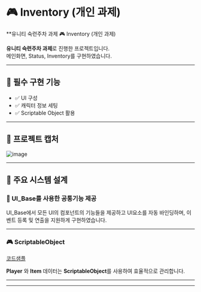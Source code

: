 # 🎮 Inventory (개인 과제)

**유니티 숙련주차 과제 🎮 Inventory (개인 과제)

**유니티 숙련주차 과제**로 진행한 프로젝트입니다.  
메인화면, Status, Inventory를 구현하였습니다.

---

## 📌 필수 구현 기능

- ✅ UI 구성
- ✅ 캐릭터 정보 세팅
- ✅ Scriptable Object 활용

---

## 📸 프로젝트 캡처

![image](https://github.com/user-attachments/assets/202587f4-81c1-489e-bae0-1220ef712e0e)

---

## 🚀 주요 시스템 설계

### 🧠 UI_Base를 사용한 공통기능 제공

UI_Base에서 모든 UI의 컴포넌트의 기능들을 제공하고
UI요소를 자동 바인딩하며, 이벤트 등록 및 연출을 지원하게 구현하였습니다.


---

### 🎮 ScriptableObject
[코드샘플](Assets/Project_Meta/02.Scripts/Manager/Readme.md)

 **Player** 와 **Item** 데이터는 **ScriptableObject**를 사용하여 효율적으로 관리합니다.


---


---
